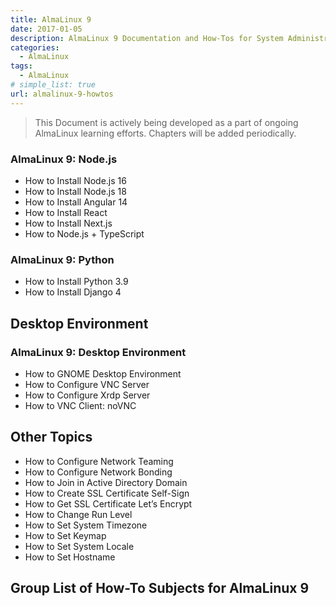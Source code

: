 ```yaml
---
title: AlmaLinux 9
date: 2017-01-05
description: AlmaLinux 9 Documentation and How-Tos for System Administrators and Developers alike.
categories:
  - AlmaLinux
tags:
  - AlmaLinux
# simple_list: true
url: almalinux-9-howtos
---
```


> This Document is actively being developed as a part of ongoing AlmaLinux learning efforts. Chapters will be added periodically.


### AlmaLinux 9: Node.js

- How to Install Node.js 16
- How to Install Node.js 18
- How to Install Angular 14
- How to Install React
- How to Install Next.js
-  How to Node.js + TypeScript

### AlmaLinux 9: Python

- How to Install Python 3.9
- How to Install Django 4

## Desktop Environment

### AlmaLinux 9: Desktop Environment

- How to GNOME Desktop Environment
- How to Configure VNC Server
- How to Configure Xrdp Server
- How to VNC Client: noVNC

## Other Topics

- How to Configure Network Teaming
- How to Configure Network Bonding
- How to Join in Active Directory Domain
- How to Create SSL Certificate Self-Sign
- How to Get SSL Certificate Let’s Encrypt
- How to Change Run Level
- How to Set System Timezone
- How to Set Keymap
- How to Set System Locale
- How to Set Hostname

## Group List of How-To Subjects for AlmaLinux 9
